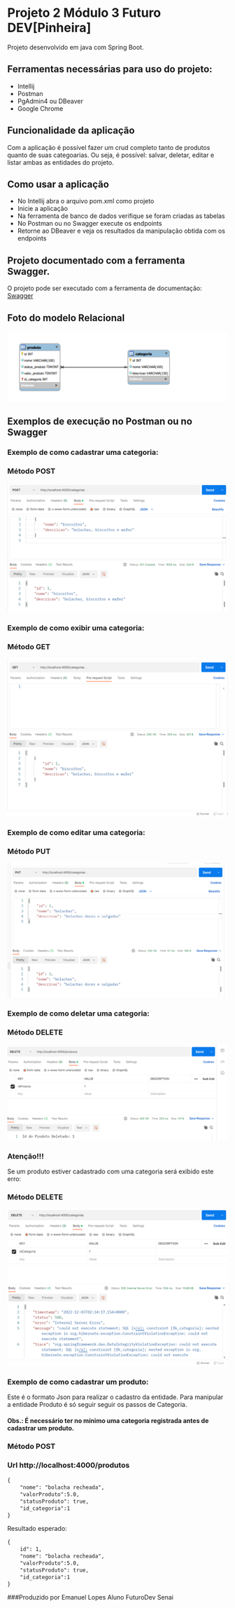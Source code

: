 # Projeto 2 Módulo 3 Futuro DEV[Pinheira]

Projeto desenvolvido em java com Spring Boot.

## Ferramentas necessárias para uso do projeto:

  - Intellij 
  - Postman
  - PgAdmin4 ou DBeaver
  - Google Chrome

## Funcionalidade da aplicação
Com a aplicação é possível fazer um crud completo tanto de produtos quanto de suas categoarias. Ou seja, é possível: salvar, deletar, editar e listar ambas as entidades do projeto.

## Como usar a aplicação

- No Intellij abra o arquivo pom.xml como projeto 
- Inicie a aplicação
- Na ferramenta de banco de dados verifique se foram criadas as tabelas
- No Postman ou no Swagger execute os endpoints
- Retorne ao DBeaver e veja os resultados da manipulação obtida com os endpoints
  
## Projeto documentado com a ferramenta Swagger.
O projeto pode ser executado com a ferramenta de documentação:   
 [Swagger](http://localhost:4000/swagger-ui.html#/)


## Foto do modelo Relacional

![](/modulo3/src/main/resources/modeloRelacional.png)

## Exemplos de execução no Postman ou no Swagger

### Exemplo de como cadastrar uma categoria:
### Método POST

![](/modulo3/src/main/resources/postCategoria.png)

### Exemplo de como exibir uma categoria:
### Método GET

![](/modulo3/src/main/resources/getCategoria.png)

### Exemplo de como editar uma categoria:
### Método PUT

![](/modulo3/src/main/resources/putCategoria.png)

### Exemplo de como deletar uma categoria:
### Método DELETE

![](/modulo3/src/main/resources/deleteCategoria.png)

### Atenção!!!
Se um produto estiver cadastrado com uma categoria será exibido este erro:
### Método DELETE

![](/modulo3/src/main/resources/erroDeleteCategoria.png)



### Exemplo de como cadastrar um produto:
  Este é o formato Json para realizar o cadastro da entidade. Para manipular a entidade Produto é só seguir seguir os passos de Categoria.
#### Obs.: É necessário ter no mínimo uma categoria registrada antes de cadastrar um  produto.
### Método POST
### Url http://localhost:4000/produtos

    {
        "nome": "bolacha recheada",
        "valorProduto":5.0,
        "statusProduto": true,
        "id_categoria":1
    }

Resultado esperado:

    {
        id": 1,
        "nome": "bolacha recheada",
        "valorProduto":5.0,
        "statusProduto": true,
        "id_categoria":1
    }


###Produzido por Emanuel Lopes
Aluno FuturoDev Senai






